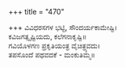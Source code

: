 +++
title = "470"

+++
ವಿವಿಧರಸಗಳ ಭಟ್ಟಿ, ಸೌಂದರ್ಯಕಾಮೇಷ್ಟಿ।  
ಕವಿಜಗತ್ಸೃಷ್ಟಿಯದು, ಕಲೆಗನಾಕೃಷ್ಟಿ॥  
ಗವಿಯೊಳಗಣ ಪ್ರಕೃತಿಯಂತ್ರ ವೈಚಿತ್ರ್ಯವದು।  
ತಪಸೊಂದೆ ಪಥವದಕೆ - ಮಂಕುತಿಮ್ಮ॥  
